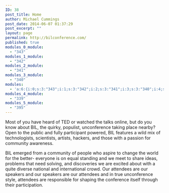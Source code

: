 ```yaml
---
ID: 38
post_title: Home
author: Michael Cummings
post_date: 2014-06-07 01:37:29
post_excerpt: ""
layout: page
permalink: http://bilconference.com/
published: true
modules_0_module:
  - "343"
modules_1_module:
  - "342"
modules_2_module:
  - "341"
modules_3_module:
  - "340"
modules:
  - 'a:6:{i:0;s:3:"343";i:1;s:3:"342";i:2;s:3:"341";i:3;s:3:"340";i:4;s:3:"339";i:5;s:3:"395";}'
modules_4_module:
  - "339"
modules_5_module:
  - "395"
---
```

Most of you have heard of TED or watched the talks online, but do you know about BIL, the quirky, populist, unconference taking place nearby? Open to the public and fully participant powered, BIL features a wild mix of technologists, scientists, artists, hackers, and those with a passion for community awareness.

BIL emerged from a community of people who aspire to change the world for the better- everyone is on equal standing and we meet to share ideas, problems that need solving, and discoveries we are excited about with a quite diverse national and international crowd. Our attendees are our speakers and our speakers are our attendees and in true unconference style, attendees are responsible for shaping the conference itself through their participation.